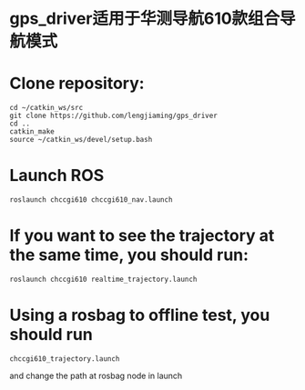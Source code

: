 # gps_driver适用于华测导航610款组合导航模式
# Clone repository:
    cd ~/catkin_ws/src
    git clone https://github.com/lengjiaming/gps_driver
    cd ..
    catkin_make
    source ~/catkin_ws/devel/setup.bash
    
# Launch ROS
    roslaunch chccgi610 chccgi610_nav.launch
    
# If you want to see the trajectory at the same time, you should run:
    roslaunch chccgi610 realtime_trajectory.launch
    
# Using a rosbag to offline test, you should run 
    chccgi610_trajectory.launch
  and change the path at rosbag node in launch
